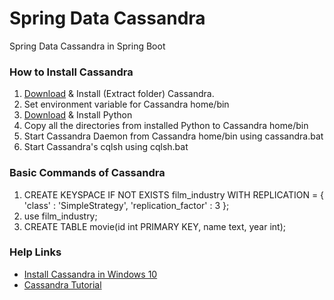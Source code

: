 # Spring Data Cassandra
Spring Data Cassandra in Spring Boot

### How to Install Cassandra
1. [Download](http://cassandra.apache.org/download/) & Install (Extract folder) Cassandra.
2. Set environment variable for Cassandra home/bin
3. [Download](https://www.python.org/downloads/windows/) & Install Python
4. Copy all the directories from installed Python to Cassandra home/bin
5. Start Cassandra Daemon from Cassandra home/bin using cassandra.bat
6. Start Cassandra's cqlsh using cqlsh.bat

### Basic Commands of Cassandra
1. CREATE KEYSPACE IF NOT EXISTS film_industry WITH REPLICATION = { 'class' : 'SimpleStrategy', 'replication_factor' : 3 };
2. use film_industry;
3. CREATE TABLE movie(id int PRIMARY KEY, name text, year int);

### Help Links
* [Install Cassandra in Windows 10](https://medium.com/@sushantgautam_930/simple-way-to-install-cassandra-in-windows-10-6497e93989e6)
* [Cassandra Tutorial](https://www.tutorialspoint.com/cassandra/index.htm)

